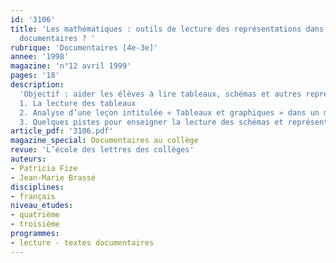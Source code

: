 ```yaml
---
id: '3106'
title: 'Les mathématiques : outils de lecture des représentations dans les textes
  documentaires ? '
rubrique: 'Documentaires [4e-3e]'
annee: '1998'
magazine: 'n°12 avril 1999'
pages: '18'
description: 
  'Objectif : aider les élèves à lire tableaux, schémas et autres représentations formalisées…
  1. La lecture des tableaux
  2. Analyse d’une leçon intitulée « Tableaux et graphiques » dans un manuel de mathématiques
  3. Quelques pistes pour enseigner la lecture des schémas et représentations en contexte'
article_pdf: '3106.pdf'
magazine_special: Documentaires au collège
revue: 'L’école des lettres des collèges'
auteurs:
- Patricia Fize
- Jean-Marie Brassé
disciplines:
- français
niveau_etudes:
- quatrième
- troisième
programmes:
- lecture - textes documentaires
---
```

